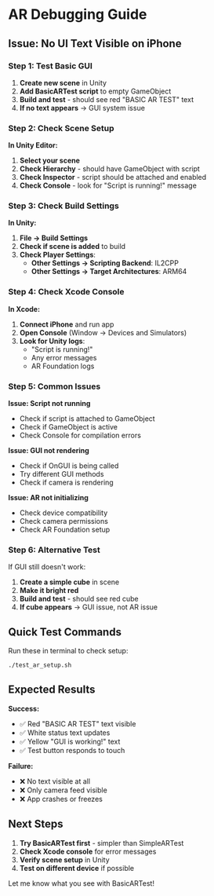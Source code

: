 # AR Debugging Guide

## Issue: No UI Text Visible on iPhone

### Step 1: Test Basic GUI
1. **Create new scene** in Unity
2. **Add BasicARTest script** to empty GameObject
3. **Build and test** - should see red "BASIC AR TEST" text
4. **If no text appears** → GUI system issue

### Step 2: Check Scene Setup
**In Unity Editor:**
1. **Select your scene**
2. **Check Hierarchy** - should have GameObject with script
3. **Check Inspector** - script should be attached and enabled
4. **Check Console** - look for "Script is running!" message

### Step 3: Check Build Settings
**In Unity:**
1. **File → Build Settings**
2. **Check if scene is added** to build
3. **Check Player Settings**:
   - **Other Settings → Scripting Backend**: IL2CPP
   - **Other Settings → Target Architectures**: ARM64

### Step 4: Check Xcode Console
**In Xcode:**
1. **Connect iPhone** and run app
2. **Open Console** (Window → Devices and Simulators)
3. **Look for Unity logs**:
   - "Script is running!"
   - Any error messages
   - AR Foundation logs

### Step 5: Common Issues

**Issue: Script not running**
- Check if script is attached to GameObject
- Check if GameObject is active
- Check Console for compilation errors

**Issue: GUI not rendering**
- Check if OnGUI is being called
- Try different GUI methods
- Check if camera is rendering

**Issue: AR not initializing**
- Check device compatibility
- Check camera permissions
- Check AR Foundation setup

### Step 6: Alternative Test
If GUI still doesn't work:
1. **Create a simple cube** in scene
2. **Make it bright red**
3. **Build and test** - should see red cube
4. **If cube appears** → GUI issue, not AR issue

## Quick Test Commands

Run these in terminal to check setup:
```bash
./test_ar_setup.sh
```

## Expected Results

**Success:**
- ✅ Red "BASIC AR TEST" text visible
- ✅ White status text updates
- ✅ Yellow "GUI is working!" text
- ✅ Test button responds to touch

**Failure:**
- ❌ No text visible at all
- ❌ Only camera feed visible
- ❌ App crashes or freezes

## Next Steps

1. **Try BasicARTest first** - simpler than SimpleARTest
2. **Check Xcode console** for error messages
3. **Verify scene setup** in Unity
4. **Test on different device** if possible

Let me know what you see with BasicARTest! 